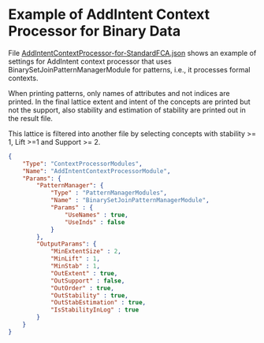 # Example of AddIntent Context Processor for Binary Data

File [AddIntentContextProcessor-for-StandardFCA.json](https://raw.githubusercontent.com/AlekseyBuzmakov/FCAPS/master/FCAPS/EXAMPLES/AddIntentContextProcessor-for-StandardFCA.json) shows an example of settings for AddIntent context processor that uses BinarySetJoinPatternManagerModule for patterns, i.e., it processes formal contexts. 


When printing patterns, only names of attributes and not indices are printed. 
In the final lattice extent and intent of the concepts are printed but not the support, also stability and estimation of stability are printed out in the result file.

This lattice is filtered into another file by selecting concepts with stability >= 1, Lift >=1 and Support >= 2.

```json
{
	"Type": "ContextProcessorModules",
	"Name": "AddIntentContextProcessorModule",
	"Params": {
		"PatternManager": {
			"Type" : "PatternManagerModules",
			"Name" : "BinarySetJoinPatternManagerModule",
			"Params" : {
				"UseNames" : true,
				"UseInds" : false
			}
		},
		"OutputParams": {
			"MinExtentSize" : 2,
			"MinLift" : 1,
			"MinStab" : 1,
			"OutExtent" : true,
			"OutSupport" : false,
			"OutOrder" : true,
			"OutStability" : true,
			"OutStabEstimation" : true,
			"IsStabilityInLog" : true
		}
	}
}
```
